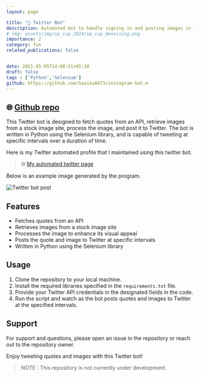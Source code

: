 ```yaml
---
layout: page

title: "🤖 Twitter Bot"
description: Automated bot to handle signing in and posting images in Twitter in given intervals using Selenium (Python)
# img: assets/img/sp_cup_2024/sp_cup_denoising.png
importance: 2
category: fun
related_publications: false


date: 2021-05-05T14:08:51+05:30
draft: false
tags : ['Python','Selenium']
github: https://github.com/SasikaA073/instagram-bot-m
---
```


## 🌐 [Github repo](https://github.com/SasikaA073/twitter-post-bot-m)
This Twitter bot is designed to fetch quotes from an API, retrieve images from a stock image site, process the image, and post it to Twitter. The bot is written in Python using the Selenium library, and is capable of tweeting at specific intervals over a duration of time.

Here is my Twitter automated profile that I maintained using this twitter bot.

> 🌐 [My automated twitter page](https://mobile.twitter.com/MHub073)

Below is an example image generated by the program.

![Twitter bot post](https://pbs.twimg.com/media/FSsXCROagAAmlng?format=jpg&name=4096x4096)

## Features

- Fetches quotes from an API
- Retrieves images from a stock image site
- Processes the image to enhance its visual appeal
- Posts the quote and image to Twitter at specific intervals
- Written in Python using the Selenium library

## Usage

1. Clone the repository to your local machine.
2. Install the required libraries specified in the `requirements.txt` file.
3. Provide your Twitter API credentials in the designated fields in the code.
4. Run the script and watch as the bot posts quotes and images to Twitter at the specified intervals.

## Support

For support and questions, please open an issue in the repository or reach out to the repository owner.

Enjoy tweeting quotes and images with this Twitter bot!

> NOTE : This repository is not currently under development.
